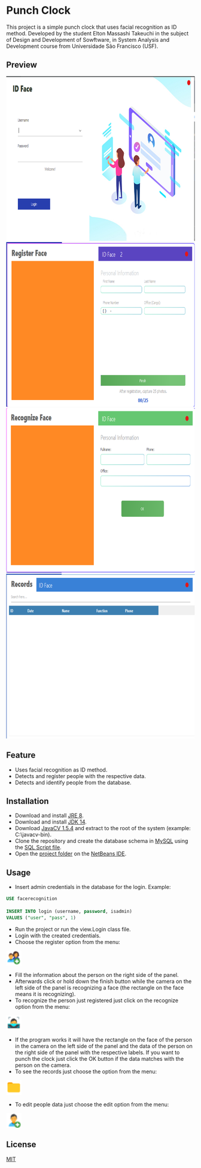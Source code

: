 # Punch Clock

This project is a simple punch clock that uses facial recognition as ID method. Developed by the student Elton Massashi Takeuchi in the subject of Design and Development of Sowftware, in System Analysis and Development course from Universidade São Francisco (USF).

## Preview
<img src=".\RelogioPonto\src\Images\login_screen.png" height="440"> <img src=".\RelogioPonto\src\Images\register_face.png" height="440"> <img src=".\RelogioPonto\src\Images\recognize_face.png" height="440"> <img src=".\RelogioPonto\src\Images\records.png" height="440">


## Feature
* Uses facial recognition as ID method.
* Detects and register people with the respective data.
* Detects and identify people from the database.

## Installation

- Download and install [JRE 8](https://www.oracle.com/java/technologies/javase-jre8-downloads.html).
- Download and install [JDK 14](https://jdk.java.net/archive/).
- Download [JavaCV 1.5.4](https://github.com/bytedeco/javacv/releases) and extract to the root of the system (example: C:\javacv-bin).
- Clone the repository and create the database schema in [MySQL](https://dev.mysql.com/downloads/) using the [SQL Script file](https://github.com/EMassashi/RelogioPontoReconhecimentoFacial/blob/master/SQL%20Script.sql).
- Open the [project folder](https://github.com/EMassashi/RelogioPontoReconhecimentoFacial/tree/master/RelogioPonto) on the [NetBeans IDE](https://netbeans.apache.org/download/index.html).

## Usage
- Insert admin credentials in the database for the login. Example:

```sql
USE facerecognition

INSERT INTO login (username, password, isadmin)
VALUES ("user", "pass", 1)
```
- Run the project or run the view.Login class file.
- Login with the created credentials.
- Choose the register option from the menu:
<img src=".\RelogioPonto\src\Images\icons8_Add_User_Group_Woman_Man_25px.png" width="40">

- Fill the information about the person on the right side of the panel.
- Afterwards click or hold down the finish button while the camera on the left side of the panel is recognizing a face (the rectangle on the face means it is recognizing).
- To recognize the person just registered just click on the recognize option from the menu:
<img src=".\RelogioPonto\src\Images\icons8_Facial_Recognition_25px_1.png" width="40">

- If the program works it will have the rectangle on the face of the person in the camera on the left side of the panel and the data of the person on the right side of the panel with the respective labels. If you want to punch the clock just click the OK button if the data matches with the person on the camera.
- To see the records just choose the option from the menu:
<img src=".\RelogioPonto\src\Images\icons8_Folder_25px.png" width="40">

- To edit people data just choose the edit option from the menu:
<img src=".\RelogioPonto\src\Images\icons8_Add_User_Male_20px_2.png" width="40">

## License
[MIT](https://github.com/EMassashi/RelogioPontoReconhecimentoFacial/blob/master/LICENSE.txt)
